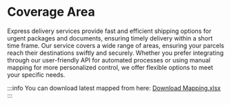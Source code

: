 # Coverage Area

Express delivery services provide fast and efficient shipping options for urgent packages and documents, ensuring timely delivery within a short time frame. Our service covers a wide range of areas, ensuring your parcels reach their destinations swiftly and securely. Whether you prefer integrating through our user-friendly API for automated processes or using manual mapping for more personalized control, we offer flexible options to meet your specific needs. 

:::info
You can download latest mapped from here: [Download Mapping.xlsx](/map/2024-07-16-districts-mapped.xlsx)
:::

